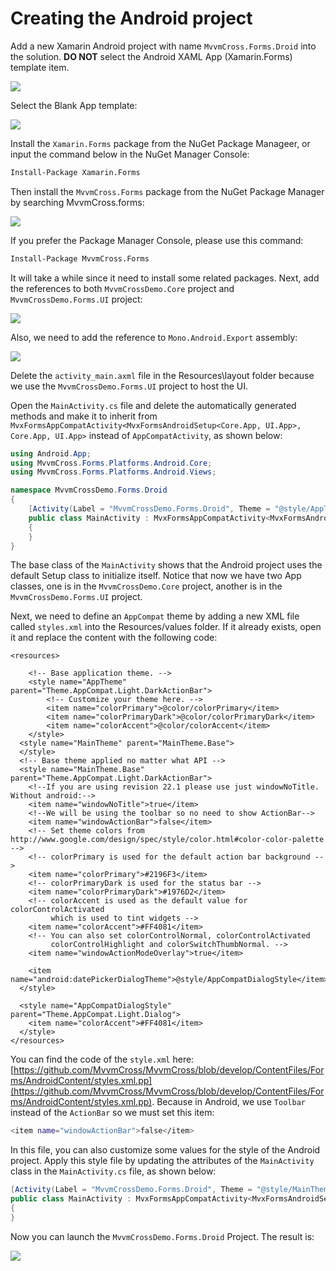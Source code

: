 # Creating the Android project

Add a new Xamarin Android project with name `MvvmCross.Forms.Droid` into the solution. **DO NOT** select the Android XAML App \(Xamarin.Forms\) template item.

![](../../.gitbook/assets/image%20%2830%29.png)

Select the Blank App template:

![](../../.gitbook/assets/image%20%2852%29.png)

Install the `Xamarin.Forms` package from the NuGet Package Manageer, or input the command below in the NuGet Manager Console:

```bash
Install-Package Xamarin.Forms
```

Then install the `MvvmCross.Forms` package from the NuGet Package Manager by searching MvvmCross.forms:

![](../../.gitbook/assets/image%20%2815%29.png)

If you prefer the Package Manager Console, please use this command:

```bash
Install-Package MvvmCross.Forms
```

It will take a while since it need to install some related packages. Next, add the references to both `MvvmCrossDemo.Core` project and `MvvmCrossDemo.Forms.UI` project:

![](../../.gitbook/assets/image%20%2819%29.png)

Also, we need to add the reference to `Mono.Android.Export` assembly:

![](../../.gitbook/assets/image%20%2854%29.png)

Delete the `activity_main.axml` file in the Resources\layout folder because we use the `MvvmCrossDemo.Forms.UI` project to host the UI.

Open the `MainActivity.cs` file and delete the automatically generated methods and make it to inherit from `MvxFormsAppCompatActivity<MvxFormsAndroidSetup<Core.App, UI.App>, Core.App, UI.App>` instead of `AppCompatActivity`, as shown below:

```csharp
using Android.App;
using MvvmCross.Forms.Platforms.Android.Core;
using MvvmCross.Forms.Platforms.Android.Views;

namespace MvvmCrossDemo.Forms.Droid
{
    [Activity(Label = "MvvmCrossDemo.Forms.Droid", Theme = "@style/AppTheme", MainLauncher = true)]
    public class MainActivity : MvxFormsAppCompatActivity<MvxFormsAndroidSetup<Core.App, UI.App>, Core.App, UI.App>
    {
    }
}
```

The base class of the `MainActivity` shows that the Android project uses the default Setup class to initialize itself. Notice that now we have two App classes, one is in the `MvvmCrossDemo.Core` project, another is in the `MvvmCrossDemo.Forms.UI` project.

Next, we need to define an `AppCompat` theme by adding a new XML file called `styles.xml` into the Resources/values folder. If it already exists, open it and replace the content with the following code:

```markup
<resources>

    <!-- Base application theme. -->
    <style name="AppTheme" parent="Theme.AppCompat.Light.DarkActionBar">
        <!-- Customize your theme here. -->
        <item name="colorPrimary">@color/colorPrimary</item>
        <item name="colorPrimaryDark">@color/colorPrimaryDark</item>
        <item name="colorAccent">@color/colorAccent</item>
    </style>
  <style name="MainTheme" parent="MainTheme.Base">
  </style>
  <!-- Base theme applied no matter what API -->
  <style name="MainTheme.Base" parent="Theme.AppCompat.Light.DarkActionBar">
    <!--If you are using revision 22.1 please use just windowNoTitle. Without android:-->
    <item name="windowNoTitle">true</item>
    <!--We will be using the toolbar so no need to show ActionBar-->
    <item name="windowActionBar">false</item>
    <!-- Set theme colors from http://www.google.com/design/spec/style/color.html#color-color-palette -->
    <!-- colorPrimary is used for the default action bar background -->
    <item name="colorPrimary">#2196F3</item>
    <!-- colorPrimaryDark is used for the status bar -->
    <item name="colorPrimaryDark">#1976D2</item>
    <!-- colorAccent is used as the default value for colorControlActivated
         which is used to tint widgets -->
    <item name="colorAccent">#FF4081</item>
    <!-- You can also set colorControlNormal, colorControlActivated
         colorControlHighlight and colorSwitchThumbNormal. -->
    <item name="windowActionModeOverlay">true</item>

    <item name="android:datePickerDialogTheme">@style/AppCompatDialogStyle</item>
  </style>

  <style name="AppCompatDialogStyle" parent="Theme.AppCompat.Light.Dialog">
    <item name="colorAccent">#FF4081</item>
  </style>
</resources>
```

You can find the code of the `style.xml` here: [https://github.com/MvvmCross/MvvmCross/blob/develop/ContentFiles/Forms/AndroidContent/styles.xml.pp](https://github.com/MvvmCross/MvvmCross/blob/develop/ContentFiles/Forms/AndroidContent/styles.xml.pp). Because in Android, we use `Toolbar` instead of the `ActionBar` so we must set this item:

```bash
<item name="windowActionBar">false</item>
```

In this file, you can also customize some values for the style of the Android project. Apply this style file by updating the attributes of the `MainActivity` class in the `MainActivity.cs` file, as shown below:

```csharp
[Activity(Label = "MvvmCrossDemo.Forms.Droid", Theme = "@style/MainTheme", MainLauncher = true)]
public class MainActivity : MvxFormsAppCompatActivity<MvxFormsAndroidSetup<Core.App, UI.App>, Core.App, UI.App>
{
}
```

Now you can launch the `MvvmCrossDemo.Forms.Droid` Project. The result is:

![](../../.gitbook/assets/image%20%2818%29.png)

